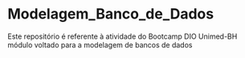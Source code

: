 # Modelagem_Banco_de_Dados
Este repositório é referente à atividade do Bootcamp DIO Unimed-BH módulo voltado para a modelagem de bancos de dados
